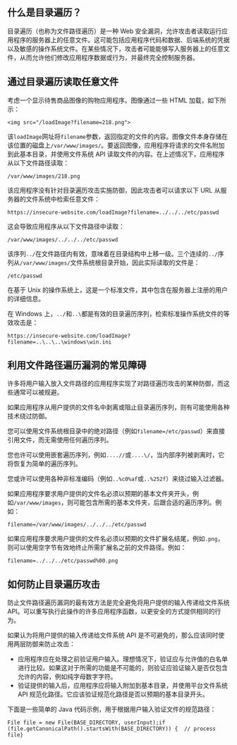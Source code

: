 ## 什么是目录遍历？

目录遍历（也称为文件路径遍历）是一种 Web 安全漏洞，允许攻击者读取运行应用程序的服务器上的任意文件。这可能包括应用程序代码和数据、后端系统的凭据以及敏感的操作系统文件。在某些情况下，攻击者可能能够写入服务器上的任意文件，从而允许他们修改应用程序数据或行为，并最终完全控制服务器。

## 通过目录遍历读取任意文件

考虑一个显示待售商品图像的购物应用程序。图像通过一些 HTML 加载，如下所示：

```
<img src="/loadImage?filename=218.png">
```

该`loadImage`网址将`filename`参数，返回指定的文件的内容。图像文件本身存储在该位置的磁盘上`/var/www/images/`。要返回图像，应用程序将请求的文件名附加到此基本目录，并使用文件系统 API 读取文件的内容。在上述情况下，应用程序从以下文件路径读取：

```
/var/www/images/218.png
```

该应用程序没有针对目录遍历攻击实施防御，因此攻击者可以请求以下 URL 从服务器的文件系统中检索任意文件：

```
https://insecure-website.com/loadImage?filename=../../../etc/passwd
```

这会导致应用程序从以下文件路径中读取：

```
/var/www/images/../../../etc/passwd
```

该序列`../`在文件路径内有效，意味着在目录结构中上移一级。三个连续的`../`序列从`/var/www/images/`文件系统根目录开始，因此实际读取的文件是：

```
/etc/passwd
```

在基于 Unix 的操作系统上，这是一个标准文件，其中包含在服务器上注册的用户的详细信息。

在 Windows 上，`../`和`..\`都是有效的目录遍历序列，检索标准操作系统文件的等效攻击是：

```
https://insecure-website.com/loadImage?filename=..\..\..\windows\win.ini
```

## 利用文件路径遍历漏洞的常见障碍

许多将用户输入放入文件路径的应用程序实现了对路径遍历攻击的某种防御，而这些通常可以被规避。

如果应用程序从用户提供的文件名中剥离或阻止目录遍历序列，则有可能使用各种技术绕过防御。

您可以使用文件系统根目录中的绝对路径（例如`filename=/etc/passwd`）来直接引用文件，而无需使用任何遍历序列。



您也许可以使用嵌套遍历序列，例如`....//`或`....\/`，当内部序列被剥离时，它将恢复为简单的遍历序列。



您或许可以使用各种非标准编码（例如`..%c0%af`或`..%252f`）来绕过输入过滤器。



如果应用程序要求用户提供的文件名必须以预期的基本文件夹开头，例如`/var/www/images`，则可能包含所需的基本文件夹，后跟合适的遍历序列。例如：

```
filename=/var/www/images/../../../etc/passwd
```



如果应用程序要求用户提供的文件名必须以预期的文件扩展名结尾，例如`.png`，则可以使用空字节有效地终止所需扩展名之前的文件路径。例如：

```
filename=../../../etc/passwd%00.png
```



## 如何防止目录遍历攻击

防止文件路径遍历漏洞的最有效方法是完全避免将用户提供的输入传递给文件系统 API。可以重写执行此操作的许多应用程序函数，以更安全的方式提供相同的行为。

如果认为将用户提供的输入传递给文件系统 API 是不可避免的，那么应该同时使用两层防御来防止攻击：

- 应用程序应在处理之前验证用户输入。理想情况下，验证应与允许值的白名单进行比较。如果这对于所需的功能是不可能的，则验证应验证输入是否仅包含允许的内容，例如纯字母数字字符。
- 验证提供的输入后，应用程序应将输入附加到基本目录，并使用平台文件系统 API 规范化路径。它应该验证规范化路径是否以预期的基本目录开头。

下面是一些简单的 Java 代码示例，用于根据用户输入验证文件的规范路径：

```
File file = new File(BASE_DIRECTORY, userInput);if (file.getCanonicalPath().startsWith(BASE_DIRECTORY)) {  // process file}
```